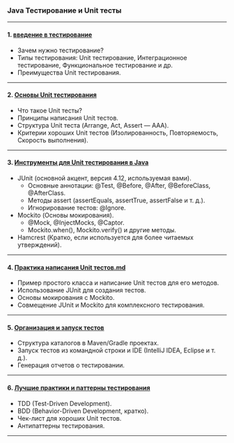 ### **Java Тестирование и Unit тесты**


---

#### **1. [введение в тестирование](%D0%B2%D0%B2%D0%B5%D0%B4%D0%B5%D0%BD%D0%B8%D0%B5%20%D0%B2%20%D1%82%D0%B5%D1%81%D1%82%D0%B8%D1%80%D0%BE%D0%B2%D0%B0%D0%BD%D0%B8%D0%B5.md)**
- Зачем нужно тестирование?
- Типы тестирования: Unit тестирование, Интеграционное тестирование, Функциональное тестирование и др.
- Преимущества Unit тестирования.

---

#### **2. [Основы Unit тестирования](%D0%9E%D1%81%D0%BD%D0%BE%D0%B2%D1%8B%20Unit%20%D1%82%D0%B5%D1%81%D1%82%D0%B8%D1%80%D0%BE%D0%B2%D0%B0%D0%BD%D0%B8%D1%8F.md)**
- Что такое Unit тесты?
- Принципы написания Unit тестов.
- Структура Unit теста (Arrange, Act, Assert — AAA).
- Критерии хороших Unit тестов (Изолированность, Повторяемость, Скорость выполнения).

---

#### **3. [Инструменты для Unit тестирования в Java](%D0%98%D0%BD%D1%81%D1%82%D1%80%D1%83%D0%BC%D0%B5%D0%BD%D1%82%D1%8B%20%D0%B4%D0%BB%D1%8F%20Unit%20%D1%82%D0%B5%D1%81%D1%82%D0%B8%D1%80%D0%BE%D0%B2%D0%B0%D0%BD%D0%B8%D1%8F%20%D0%B2%20Java.md)**
- JUnit (основной акцент, версия 4.12, используемая вами).
    - Основные аннотации: @Test, @Before, @After, @BeforeClass, @AfterClass.
    - Методы assert (assertEquals, assertTrue, assertFalse и т. д.).
    - Игнорирование тестов: @Ignore.
- Mockito (Основы мокирования).
    - @Mock, @InjectMocks, @Captor.
    - Mockito.when(), Mockito.verify() и другие методы.
- Hamcrest (Кратко, если используется для более читаемых утверждений).

---

#### **4. [Практика написания Unit тестов.md](%D0%9D%D0%B0%D0%BF%D0%B8%D1%81%D0%B0%D0%BD%D0%B8%D0%B5%20Unit%20%D1%82%D0%B5%D1%81%D1%82%D0%BE%D0%B2.md)**
- Пример простого класса и написание Unit тестов для его методов.
- Использование JUnit для создания тестов.
- Основы мокирования с Mockito.
- Совмещение JUnit и Mockito для комплексного тестирования.

---

#### **5. [Организация и запуск тестов](%D0%9E%D1%80%D0%B3%D0%B0%D0%BD%D0%B8%D0%B7%D0%B0%D1%86%D0%B8%D1%8F%20%D0%B8%20%D0%B7%D0%B0%D0%BF%D1%83%D1%81%D0%BA%20%D1%82%D0%B5%D1%81%D1%82%D0%BE%D0%B2.md)**
- Структура каталогов в Maven/Gradle проектах.
- Запуск тестов из командной строки и IDE (IntelliJ IDEA, Eclipse и т. д.).
- Генерация отчетов о тестировании.

---

#### **6. [Лучшие практики и паттерны тестирования](%D0%9B%D1%83%D1%87%D1%88%D0%B8%D0%B5%20%D0%BF%D1%80%D0%B0%D0%BA%D1%82%D0%B8%D0%BA%D0%B8%20%D0%B8%20%D0%BF%D0%B0%D1%82%D1%82%D0%B5%D1%80%D0%BD%D1%8B%20%D1%82%D0%B5%D1%81%D1%82%D0%B8%D1%80%D0%BE%D0%B2%D0%B0%D0%BD%D0%B8%D1%8F.md)**
- TDD (Test-Driven Development).
- BDD (Behavior-Driven Development, кратко).
- Чек-лист для хороших Unit тестов.
- Антипаттерны тестирования.

---